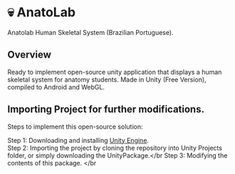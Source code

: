 # :skull: AnatoLab
Anatolab Human Skeletal System (Brazilian Portuguese).

## Overview

Ready to implement open-source unity application that displays a human skeletal system for anatomy students.
Made in Unity (Free Version), compiled to Android and WebGL.

## Importing Project for further modifications.

Steps to implement this open-source solution:

Step 1: Downloading and installing [Unity Engine](https://unity.com/). </br>
Step 2: Importing the project by cloning the repository into Unity Projects folder, or simply downloading the UnityPackage.</br
Step 3: Modifying the contents of this package. </br

## 